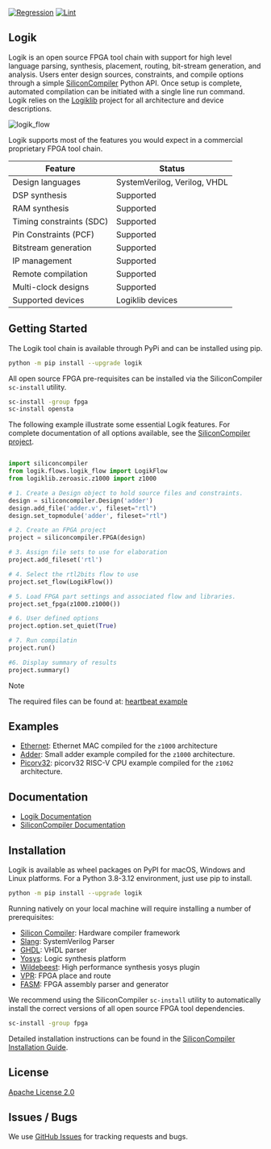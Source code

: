 [![Regression](https://github.com/siliconcompiler/logik/actions/workflows/regression.yml/badge.svg)](https://github.com/siliconcompiler/logik/actions/workflows/regression.yml)
[![Lint](https://github.com/siliconcompiler/logik/actions/workflows/lint.yml/badge.svg)](https://github.com/siliconcompiler/logik/actions/workflows/lint.yml)

Logik
-----------------------------------------------------------------------------------

Logik is an open source FPGA tool chain with support for high level language parsing, synthesis, placement, routing, bit-stream generation, and analysis. Users enter design sources, constraints, and compile options through a simple [SiliconCompiler](https://github.com/siliconcompiler/siliconcompiler/) Python API. Once setup is complete, automated compilation can be initiated with a single line run command. Logik relies on the [Logiklib](https://github.com/siliconcompiler/logiklib) project for all architecture and device descriptions.

![logik_flow](https://raw.githubusercontent.com/siliconcompiler/logik/main/images/logik_flow.svg)

Logik supports most of the features you would expect in a commercial proprietary FPGA tool chain.

| Feature                  | Status |
|--------------------------|--------|
| Design languages         | SystemVerilog, Verilog, VHDL
| DSP synthesis            | Supported
| RAM synthesis            | Supported
| Timing constraints (SDC) | Supported
| Pin Constraints (PCF)    | Supported
| Bitstream generation     | Supported
| IP management            | Supported
| Remote compilation       | Supported
| Multi-clock designs      | Supported
| Supported devices        | Logiklib devices

## Getting Started

The Logik tool chain is available through PyPi and can be installed using pip.

```sh
python -m pip install --upgrade logik
```

All open source FPGA pre-requisites can be installed via the SiliconCompiler `sc-install` utility.

```sh
sc-install -group fpga
sc-install opensta
```

The following example illustrate some essential Logik features. For complete documentation of all options available, see the [SiliconCompiler project](https://github.com/siliconcompiler/siliconcompiler/blob/main/README.md).

```python

import siliconcompiler
from logik.flows.logik_flow import LogikFlow
from logiklib.zeroasic.z1000 import z1000

# 1. Create a Design object to hold source files and constraints.
design = siliconcompiler.Design('adder')
design.add_file('adder.v', fileset="rtl")
design.set_topmodule('adder', fileset="rtl")

# 2. Create an FPGA project
project = siliconcompiler.FPGA(design)

# 3. Assign file sets to use for elaboration
project.add_fileset('rtl')

# 4. Select the rtl2bits flow to use
project.set_flow(LogikFlow())

# 5. Load FPGA part settings and associated flow and libraries.
project.set_fpga(z1000.z1000())

# 6. User defined options
project.option.set_quiet(True)

# 7. Run compilatin
project.run()

#6. Display summary of results
project.summary()

```

> [!NOTE]
> The required files can be found at: [heartbeat example](https://github.com/siliconcompiler/logik/tree/main/examples/adder)

## Examples

* [Ethernet](./examples/eth_mac_1g/eth_mac_1g.py): Ethernet MAC compiled for the `z1000` architecture
* [Adder](examples/adder/adder.py): Small adder example compiled for the `z1000` architecture.
* [Picorv32](examples/picorv32/picorv32.py): picorv32 RISC-V CPU example compiled for the `z1062` architecture.

## Documentation

* [Logik Documentation](https://logik.readthedocs.io/en/latest/)
* [SiliconCompiler Documentation](https://docs.siliconcompiler.com/en/stable/)


## Installation

Logik is available as wheel packages on PyPI for macOS, Windows and Linux platforms. For a Python 3.8-3.12 environment, just use pip to install.

```sh
python -m pip install --upgrade logik
```

Running natively on your local machine will require installing a number of prerequisites:

* [Silicon Compiler](https://github.com/siliconcompiler/siliconcompiler): Hardware compiler framework
* [Slang](https://github.com/MikePopoloski/slang): SystemVerilog Parser
* [GHDL](https://ghdl.github.io/ghdl/): VHDL parser
* [Yosys](https://github.com/YosysHQ/yosys): Logic synthesis platform
* [Wildebeest](https://github.com/zeroasiccorp/wildebeest): High performance synthesis yosys plugin
* [VPR](https://github.com/verilog-to-routing/vtr-verilog-to-routing): FPGA place and route
* [FASM](https://github.com/chipsalliance/fasm): FPGA assembly parser and generator

We recommend using the SiliconCompiler `sc-install` utility to automatically install the correct versions of all open source FPGA tool dependencies.

```sh
sc-install -group fpga
```

Detailed installation instructions can be found in the [SiliconCompiler Installation Guide](https://docs.siliconcompiler.com/en/stable/user_guide/installation.html#external-tools).


## License

[Apache License 2.0](LICENSE)

## Issues / Bugs
We use [GitHub Issues](https://github.com/siliconcompiler/logik/issues) for tracking requests and bugs.
